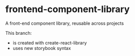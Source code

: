 # frontend-component-library
A front-end component library, reusable across projects

This branch:
- is created with create-react-library
- uses new storybook syntax
